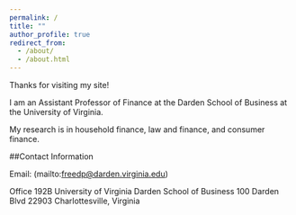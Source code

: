 ```yaml
---
permalink: /
title: ""
author_profile: true
redirect_from: 
  - /about/
  - /about.html
---
```


Thanks for visiting my site!

I am an Assistant Professor of Finance at the Darden School of Business at the University of Virginia. 

My research is in household finance, law and finance, and consumer finance.


##Contact Information

Email: (mailto:freedp@darden.virginia.edu)

Office 192B
University of Virginia
Darden School of Business
100 Darden Blvd
22903 Charlottesville, Virginia

